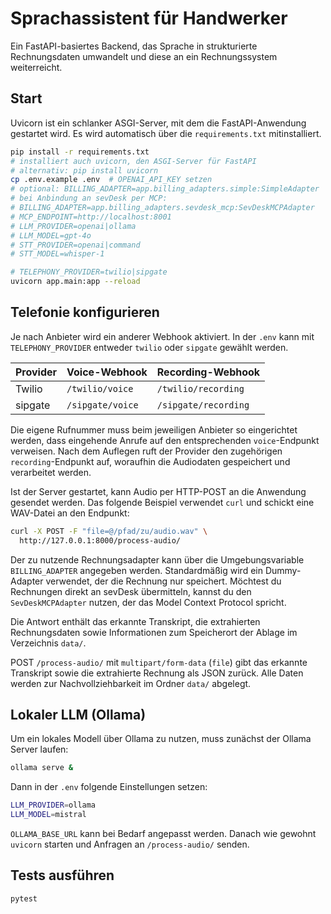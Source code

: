 # Sprachassistent für Handwerker

Ein FastAPI-basiertes Backend, das Sprache in strukturierte Rechnungsdaten umwandelt und diese an ein Rechnungssystem weiterreicht.

## Start
Uvicorn ist ein schlanker ASGI-Server, mit dem die FastAPI-Anwendung gestartet
wird. Es wird automatisch über die `requirements.txt` mitinstalliert.
```bash
pip install -r requirements.txt
# installiert auch uvicorn, den ASGI-Server für FastAPI
# alternativ: pip install uvicorn
cp .env.example .env  # OPENAI_API_KEY setzen
# optional: BILLING_ADAPTER=app.billing_adapters.simple:SimpleAdapter
# bei Anbindung an sevDesk per MCP:
# BILLING_ADAPTER=app.billing_adapters.sevdesk_mcp:SevDeskMCPAdapter
# MCP_ENDPOINT=http://localhost:8001
# LLM_PROVIDER=openai|ollama
# LLM_MODEL=gpt-4o
# STT_PROVIDER=openai|command
# STT_MODEL=whisper-1

# TELEPHONY_PROVIDER=twilio|sipgate
uvicorn app.main:app --reload
```

## Telefonie konfigurieren

Je nach Anbieter wird ein anderer Webhook aktiviert. In der `.env` kann mit
`TELEPHONY_PROVIDER` entweder `twilio` oder `sipgate` gewählt werden.

| Provider | Voice-Webhook                | Recording-Webhook             |
| -------- | --------------------------- | ----------------------------- |
| Twilio   | `/twilio/voice`             | `/twilio/recording`           |
| sipgate  | `/sipgate/voice`            | `/sipgate/recording`          |

Die eigene Rufnummer muss beim jeweiligen Anbieter so eingerichtet werden,
dass eingehende Anrufe auf den entsprechenden `voice`-Endpunkt verweisen.
Nach dem Auflegen ruft der Provider den zugehörigen `recording`-Endpunkt auf,
woraufhin die Audiodaten gespeichert und verarbeitet werden.

Ist der Server gestartet, kann Audio per HTTP-POST an die Anwendung
gesendet werden. Das folgende Beispiel verwendet `curl` und schickt
eine WAV-Datei an den Endpunkt:

```bash
curl -X POST -F "file=@/pfad/zu/audio.wav" \
  http://127.0.0.1:8000/process-audio/
```

Der zu nutzende Rechnungsadapter kann über die Umgebungsvariable
`BILLING_ADAPTER` angegeben werden. Standardmäßig wird ein Dummy-Adapter
verwendet, der die Rechnung nur speichert.
Möchtest du Rechnungen direkt an sevDesk übermitteln, kannst du den
`SevDeskMCPAdapter` nutzen, der das Model Context Protocol spricht.

Die Antwort enthält das erkannte Transkript, die extrahierten
Rechnungsdaten sowie Informationen zum Speicherort der Ablage im
Verzeichnis `data/`.

POST `/process-audio/` mit `multipart/form-data` (`file`) gibt das erkannte Transkript sowie die extrahierte Rechnung als JSON zurück. Alle Daten werden zur Nachvollziehbarkeit im Ordner `data/` abgelegt.

## Lokaler LLM (Ollama)
Um ein lokales Modell über Ollama zu nutzen, muss zunächst der Ollama Server laufen:
```bash
ollama serve &
```
Dann in der `.env` folgende Einstellungen setzen:
```bash
LLM_PROVIDER=ollama
LLM_MODEL=mistral
```
`OLLAMA_BASE_URL` kann bei Bedarf angepasst werden. Danach wie gewohnt `uvicorn` starten und Anfragen an `/process-audio/` senden.

## Tests ausführen
```bash
pytest
```

